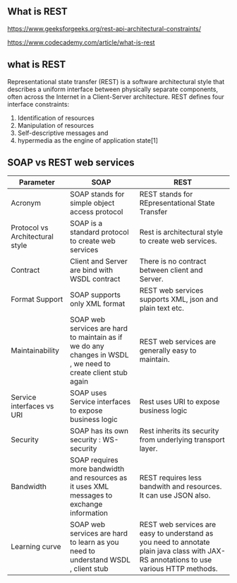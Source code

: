 ## What is REST
https://www.geeksforgeeks.org/rest-api-architectural-constraints/

https://www.codecademy.com/article/what-is-rest

## what is REST
Representational state transfer (REST) is a software architectural style that describes a uniform interface between physically separate components, often across the Internet in a Client-Server architecture. REST defines four interface constraints:

1. Identification of resources
2. Manipulation of resources
3. Self-descriptive messages and
4. hypermedia as the engine of application state[1]


## SOAP vs REST web services

| Parameter | SOAP | REST |
|-----------|------|------|
|Acronym    |SOAP stands for simple object access protocol|REST stands for REpresentational State Transfer|
|Protocol vs Architectural style|SOAP is a standard protocol to create web services|Rest is architectural style to create web services.|
|Contract|Client and Server are bind with WSDL contract|There is no contract between client and Server.|
|Format Support|SOAP supports only XML format|REST web services supports XML, json and plain text etc.|
|Maintainability|SOAP web services are hard to maintain as if we do any changes in WSDL , we need to create client stub again|REST web services are generally easy to maintain.|
|Service interfaces vs URI|SOAP uses Service interfaces to expose business logic|Rest uses URI to expose business logic|
|Security|SOAP has its own security : WS-security|Rest inherits its security from underlying transport layer.|
|Bandwidth|SOAP requires more bandwidth and resources as it uses XML messages to exchange information|REST requires less bandwith and resources. It can use JSON also.|
|Learning curve|SOAP web services are hard to learn as you need to understand WSDL , client stub|REST web services are easy to understand as you need to annotate plain java class with JAX-RS annotations to use various HTTP methods.|
